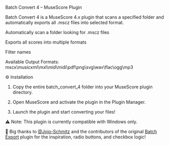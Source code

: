 Batch Convert 4 – MuseScore Plugin

Batch Convert 4 is a MuseScore 4.x plugin that scans a specified folder and automatically exports all .mscz files into selected format.

Automatically scan a folder looking for .mscz files

Exports all scores into multiple formats

Filter names

Available Output Formats:
mscx\musicxml\mxl\mid\midi\pdf\png\svg\wav\flac\ogg\mp3

⚙️ Installation 
1. Copy the entire batch_convert_4 folder into your MuseScore plugin directory.

2. Open MuseScore and activate the plugin in the Plugin Manager.

3. Launch the plugin and start converting your files!
   
⚠️ Note: This plugin is currently compatible with Windows only.

🙏 Big thanks to [@Jojo-Schmitz](https://github.com/Jojo-Schmitz) and the contributors of the original [Batch Export](https://github.com/Jojo-Schmitz/batch_export) plugin for the inspiration, radio buttons, and checkbox logic!
